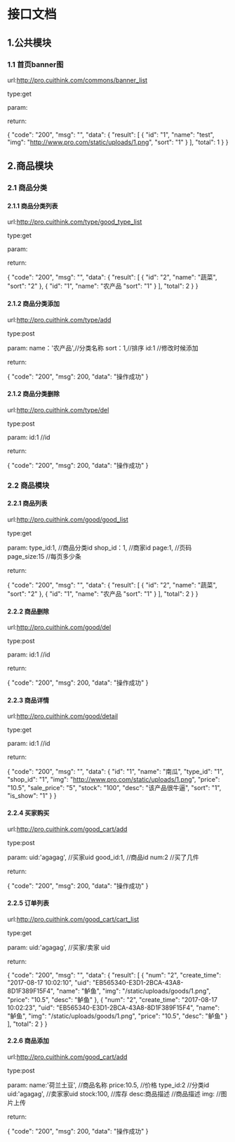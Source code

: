 # 接口文档 #
## 1.公共模块 ##
### 1.1 首页banner图 ###
url:http://pro.cuithink.com/commons/banner_list

type:get 

param:

return:

{
    "code": "200",
    "msg": "",
    "data": {
        "result": [
            {
                "id": "1",
                "name": "test",
                "img": "http://www.pro.com/static/uploads/1.png",
                "sort": "1"
            }
        ],
        "total": 1
    }
}

## 2.商品模块 ##
### 2.1 商品分类 ###
#### 2.1.1 商品分类列表 ####
url:http://pro.cuithink.com/type/good_type_list

type:get 

param:

return:

{
    "code": "200",
    "msg": "",
    "data": {
        "result": [
            {
                "id": "2",
                "name": "蔬菜",
                "sort": "2"
            },
            {
                "id": "1",
                "name": "农产品
                "sort": "1"
            }
        ],
        "total": 2
    }
}

#### 2.1.2 商品分类添加 ####

url:http://pro.cuithink.com/type/add

type:post 

param:
     name：'农产品',//分类名称
     sort：1,//排序
	 id:1    //修改时候添加

return:

{
    "code": "200",
    "msg": 200,
    "data": "操作成功"
}

#### 2.1.2 商品分类删除 ####


url:http://pro.cuithink.com/type/del

type:post 

param:
	 id:1    //id

return:

{
    "code": "200",
    "msg": 200,
    "data": "操作成功"
}

### 2.2 商品模块 ###

#### 2.2.1 商品列表 ####

url:http://pro.cuithink.com/good/good_list

type:get 

param:
	type_id:1,  //商品分类id
	shop_id：1, //商家id
	page:1,     //页码
	page_size:15 //每页多少条

return:

{
    "code": "200",
    "msg": "",
    "data": {
        "result": [
            {
                "id": "2",
                "name": "蔬菜",
                "sort": "2"
            },
            {
                "id": "1",
                "name": "农产品
                "sort": "1"
            }
        ],
        "total": 2
    }
}

#### 2.2.2 商品删除 ####

url:http://pro.cuithink.com/good/del

type:post 

param:
	 id:1    //id

return:

{
    "code": "200",
    "msg": 200,
    "data": "操作成功"
}

#### 2.2.3 商品详情 ####

url:http://pro.cuithink.com/good/detail

type:get 

param:
	 id:1    //id

return:

{
    "code": "200",
    "msg": "",
    "data": {
        "id": "1",
        "name": "南瓜",
        "type_id": "1",
        "shop_id": "1",
        "img": "http://www.pro.com/static/uploads/1.png",
        "price": "10.5",
        "sale_price": "5",
        "stock": "100",
        "desc": "该产品很牛逼",
        "sort": "1",
        "is_show": "1"
    }
}


#### 2.2.4 买家购买 ####

url:http://pro.cuithink.com/good_cart/add

type:post 

param:
	 uid:'agagag',    //买家uid
	 good_id:1,       //商品id
	 num:2            //买了几件

return:

{
    "code": "200",
    "msg": 200,
    "data": "操作成功"
}


#### 2.2.5 订单列表 ####

url:http://pro.cuithink.com/good_cart/cart_list

type:get 

param:
	 uid:'agagag',    //买家/卖家 uid

return:

{
    "code": "200",
    "msg": "",
    "data": {
        "result": [
            {
                "num": "2",
                "create_time": "2017-08-17 10:02:10",
                "uid": "EB565340-E3D1-2BCA-43A8-8D1F389F15F4",
                "name": "鲈鱼",
                "img": "/static/uploads/goods/1.png",
                "price": "10.5",
                "desc": "鲈鱼"
            },
            {
                "num": "2",
                "create_time": "2017-08-17 10:02:23",
                "uid": "EB565340-E3D1-2BCA-43A8-8D1F389F15F4",
                "name": "鲈鱼",
                "img": "/static/uploads/goods/1.png",
                "price": "10.5",
                "desc": "鲈鱼"
            }
        ],
        "total": 2
    }
}


#### 2.2.6 商品添加 ####


url:http://pro.cuithink.com/good_cart/add

type:post 

param:
	 name:'荷兰土豆',     //商品名称
	 price:10.5,        //价格
	 type_id:2         //分类id
	 uid:'agagag',    //卖家家uid
	 stock:100,      //库存
	 desc:商品描述   //商品描述
	 img:          //图片上传

return:

{
    "code": "200",
    "msg": 200,
    "data": "操作成功"
}
